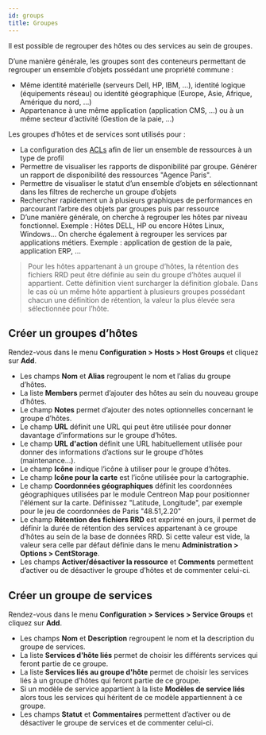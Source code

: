 ```yaml
---
id: groups
title: Groupes
---
```


Il est possible de regrouper des hôtes ou des services au sein de groupes.

D’une manière générale, les groupes sont des conteneurs permettant de regrouper un ensemble d’objets possédant une
propriété commune :

* Même identité matérielle (serveurs Dell, HP, IBM, ...), identité logique (équipements réseau) ou identité géographique
  (Europe, Asie, Afrique, Amérique du nord, ...)
* Appartenance à une même application (application CMS, ...) ou à un même secteur d’activité (Gestion de la paie, ...)

Les groupes d’hôtes et de services sont utilisés pour :

* La configuration des [ACLs](../administration/access-control-lists.md) afin de lier un ensemble de ressources à un type de profil
* Permettre de visualiser les rapports de disponibilité par groupe. Générer un rapport de disponibilité des ressources
  "Agence Paris".
* Permettre de visualiser le statut d’un ensemble d’objets en sélectionnant dans les filtres de recherche un groupe d’objets
* Rechercher rapidement un à plusieurs graphiques de performances en parcourant l’arbre des objets par groupes puis par ressource
* D’une manière générale, on cherche à regrouper les hôtes par niveau fonctionnel. Exemple : Hôtes DELL, HP ou encore
  Hôtes Linux, Windows... On cherche également à regrouper les services par applications métiers. Exemple : application de
  gestion de la paie, application ERP, ...

> Pour les hôtes appartenant à un groupe d’hôtes, la rétention des fichiers RRD peut être définie au sein du groupe
> d’hôtes auquel il appartient. Cette définition vient surcharger la définition globale. Dans le cas où un même hôte
> appartient à plusieurs groupes possédant chacun une définition de rétention, la valeur la plus élevée sera
> sélectionnée pour l’hôte.

## Créer un groupes d’hôtes

Rendez-vous dans le menu **Configuration > Hosts > Host Groups** et cliquez sur **Add**.

* Les champs **Nom** et **Alias** regroupent le nom et l’alias du groupe d’hôtes.
* La liste **Members** permet d’ajouter des hôtes au sein du nouveau groupe d’hôtes.
* Le champ **Notes** permet d’ajouter des notes optionnelles concernant le groupe d’hôtes.
* Le champ **URL** définit une URL qui peut être utilisée pour donner davantage d’informations sur le groupe d’hôtes.
* Le champ **URL d'action** définit une URL habituellement utilisée pour donner des informations d’actions sur le groupe
  d’hôtes (maintenance...).
* Le champ **Icône** indique l’icône à utiliser pour le groupe d’hôtes.
* Le champ **Icône pour la carte** est l’icône utilisée pour la cartographie.
* Le champ **Coordonnées géographiques** définit les coordonnées géographiques utilisées par le module Centreon Map pour positionner
  l'élément sur la carte. Définissez "Latitude, Longitude", par exemple pour le jeu de coordonnées de Paris "48.51,2.20"
* Le champ **Rétention des fichiers RRD** est exprimé en jours, il permet de définir la durée de rétention des services appartenant
  à ce groupe d’hôtes au sein de la base de données RRD. Si cette valeur est vide, la valeur sera celle par défaut
  définie dans le menu **Administration > Options > CentStorage**.
* Les champs **Activer/désactiver la ressource** et **Comments** permettent d’activer ou de désactiver le groupe d’hôtes et de commenter celui-ci.

## Créer un groupe de services

Rendez-vous dans le menu **Configuration > Services > Service Groups** et cliquez sur **Add**.

* Les champs **Nom** et **Description** regroupent le nom et la description du groupe de services.
* La liste **Services d'hôte liés** permet de choisir les différents services qui feront partie de ce groupe.
* La liste **Services liés au groupe d'hôte** permet de choisir les services liés à un groupe d’hôtes qui feront partie de
  ce groupe.
* Si un modèle de service appartient à la liste  **Modèles de service liés** alors tous les services qui héritent de
  ce modèle appartiennent à ce groupe.
* Les champs  **Statut** et **Commentaires** permettent d’activer ou de désactiver le groupe de services et de commenter
  celui-ci.
